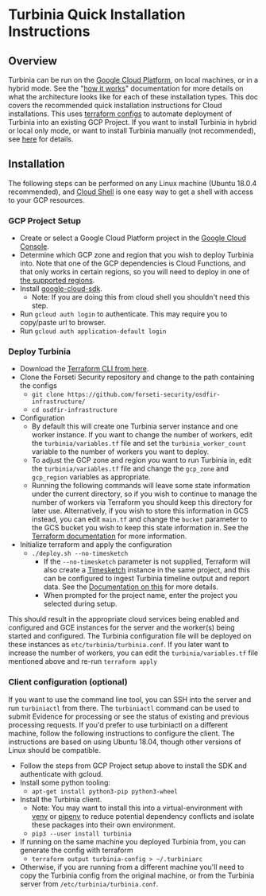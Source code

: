 # **Turbinia Quick Installation Instructions**

## Overview

Turbinia can be run on the [Google Cloud Platform](https://cloud.google.com), on
local machines, or in a hybrid mode. See the
"[how it works](how-it-works.md)"
documentation for more details on what the architecture looks like for each of
these installation types. This doc covers the recommended quick installation
instructions for Cloud installations. This uses
[terraform configs](https://github.com/forseti-security/osdfir-infrastructure)
to automate deployment of Turbinia into an existing GCP Project. If you want to
install Turbinia in hybrid or local only mode, or want to install Turbinia
manually (not recommended), see
[here](install-manual.md)
for details.

## Installation

The following steps can be performed on any Linux machine (Ubuntu 18.0.4
recommended), and [Cloud Shell](https://cloud.google.com/shell/) is one easy way
to get a shell with access to your GCP resources.

### GCP Project Setup

*   Create or select a Google Cloud Platform project in the
    [Google Cloud Console](https://console.cloud.google.com).
*   Determine which GCP zone and region that you wish to deploy Turbinia into.
    Note that one of the GCP dependencies is Cloud Functions, and that only
    works in certain regions, so you will need to deploy in one of
    [the supported regions](https://cloud.google.com/functions/docs/locations).
*   Install
    [google-cloud-sdk](https://cloud.google.com/sdk/docs/quickstart-linux).
    *   Note: If you are doing this from cloud shell you shouldn't need this
        step.
*   Run `gcloud auth login` to authenticate. This may require you to copy/paste
    url to browser.
*   Run `gcloud auth application-default login`

### Deploy Turbinia

*   Download the
    [Terraform CLI from here](https://www.terraform.io/downloads.html).
*   Clone the Forseti Security repository and change to the path containing the
    configs
    *   `git clone https://github.com/forseti-security/osdfir-infrastructure/`
    *   `cd osdfir-infrastructure`
*   Configuration
    *   By default this will create one Turbinia server instance and one worker
        instance. If you want to change the number of workers, edit the
        `turbinia/variables.tf` file and set the `turbinia_worker_count`
        variable to the number of workers you want to deploy.
    *   To adjust the GCP zone and region you want to run Turbinia in, edit the
        `turbinia/variables.tf` file and change the `gcp_zone` and `gcp_region`
        variables as appropriate.
    *   Running the following commands will leave some state information under
        the current directory, so if you wish to continue to manage the number
        of workers via Terraform you should keep this directory for later use.
        Alternatively, if you wish to store this information in GCS instead, you
        can edit `main.tf` and change the `bucket` parameter to the GCS bucket
        you wish to keep this state information in. See the
        [Terraform documentation](https://www.terraform.io/docs/commands/index.html)
        for more information.
*   Initialize terraform and apply the configuration
    *   `./deploy.sh --no-timesketch`
        *   If the `--no-timesketch` parameter is not supplied, Terraform will also
            create a [Timesketch](http://timesketch.org) instance in the same
            project, and this can be configured to ingest Turbinia timeline
            output and report data. See the
            [Documentation on this](https://github.com/forseti-security/osdfir-infrastructure/blob/master/README.md)
            for more details.
        *   When prompted for the project name, enter the project you selected
            during setup.

This should result in the appropriate cloud services being enabled and
configured and GCE instances for the server and the worker(s) being started and
configured. The Turbinia configuration file will be deployed on these instances
as `etc/turbinia/turbinia.conf`. If you later want to increase the number of
workers, you can edit the `turbinia/variables.tf` file mentioned above and
re-run `terraform apply`

### Client configuration (optional)

If you want to use the command line tool, you can SSH into the server and run
`turbiniactl` from there. The `turbiniactl` command can be used to submit
Evidence for processing or see the status of existing and previous processing
requests. If you'd prefer to use turbiniactl on a different machine, follow the
following instructions to configure the client. The instructions are based on
using Ubuntu 18.04, though other versions of Linux should be compatible.

*   Follow the steps from GCP Project setup above to install the SDK and
    authenticate with gcloud.
*   Install some python tooling:
    *   `apt-get install python3-pip python3-wheel`
*   Install the Turbinia client.
    *   Note: You may want to install this into a virtual-environment with
        [venv](https://docs.python.org/3.7/library/venv.html) or
        [pipenv](https://pipenv.kennethreitz.org/en/latest/) to reduce potential
        dependency conflicts and isolate these packages into their own
        environment.
    *   `pip3 --user install turbinia`
*   If running on the same machine you deployed Turbinia from, you can generate
    the config with terraform
    *   `terraform output turbinia-config > ~/.turbiniarc`
*   Otherwise, if you are running from a different machine you'll need to copy
    the Turbinia config from the original machine, or from the Turbinia server
    from `/etc/turbinia/turbinia.conf`.
